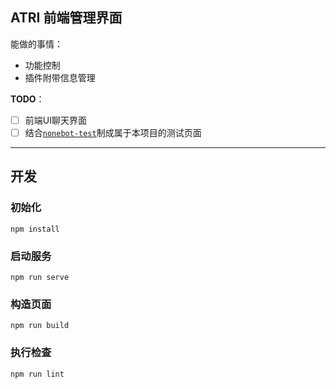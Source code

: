 ## ATRI 前端管理界面
能做的事情：
 - 功能控制
 - 插件附带信息管理

**TODO**：
 - [ ] 前端UI聊天界面
 - [ ] 结合[`nonebot-test`](https://github.com/nonebot/plugin-test)制成属于本项目的测试页面

---

## 开发
### 初始化
```
npm install
```

### 启动服务
```
npm run serve
```

### 构造页面
```
npm run build
```

### 执行检查
```
npm run lint
```
